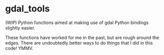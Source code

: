 # gdal_tools
(WIP) Python functions aimed at making use of gdal Python bindings slightly easier.

These functions have worked for me in the past, but are rough around the edges. There are undoubtedly better ways to do things that I did in this code! YMMV.
